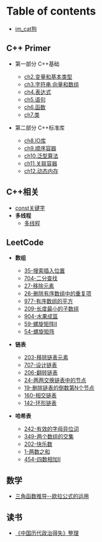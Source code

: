 # Table of contents

* [im_cat狗](README.md)

## C++ Primer
* 第一部分 C++基础
  * [ch2.变量和基本类型](C++Primer/note/ch2/2.5处理类型.md)
  * [ch3.字符串,向量和数组](C++Primer/note/ch3/3.字符串,向量和数组.md)
  * [ch4.表达式](C++Primer/note/ch4/4_表达式.md)
  * [ch5.语句](C++Primer/note/ch5/5_语句.md)
  * [ch6.函数](C++Primer/note/ch6/6_函数.md)
  * [ch7.类](C++Primer/note/ch7/7_类.md)

* 第二部分 C++标准库
  * [ch8.IO库](C++Primer/note/ch8/8_IO库.md) 
  * [ch9.顺序容器](C++Primer/note/ch9/9_顺序容器.md)
  * [ch10.泛型算法](C++Primer/note/ch10/10_泛型算法.md)
  * [ch11.关联容器](C++Primer/note/ch11/11_关联容器.md)
  * [ch12.动态内存](C++Primer/note/ch12/12_动态内存.md)

## C++相关
* [const关键字](C++/const关键字.md)
* **多线程**
  * [多线程](C++/多线程/多线程.md)

## LeetCode
* **数组**
  * [35-搜索插入位置](LeetCode/数组/35-搜索插入位置.md)
  * [704-二分查找](LeetCode/数组/704-二分查找.md)
  * [27-移除元素](LeetCode/数组/27-移除元素.md)
  * [26-删除有序数组中的重复项](LeetCode/数组/26-删除有序数组中的重复项.md)
  * [977-有序数组的平方](LeetCode/数组/977-有序数组的平方.md)
  * [209-长度最小的子数组](LeetCode/数组/209-长度最小的子数组.md)
  * [904-水果成篮](LeetCode/数组/904-水果成篮.md)
  * [59-螺旋矩阵II](LeetCode/数组/59-螺旋矩阵II.md)
  * [54-螺旋矩阵](LeetCode/数组/54-螺旋矩阵.md)

* **链表**
  * [203-移除链表元素](LeetCode/链表/203-移除链表元素.md)
  * [707-设计链表](LeetCode/链表/707-设计链表.md)
  * [206-翻转链表](LeetCode/链表/206-翻转链表.md)
  * [24-两两交换链表中的节点](LeetCode/链表/24-两两交换链表中的节点.md)
  * [19-删除链表的倒数第N个节点](LeetCode/链表/19-删除链表的倒数第n个节点.md)
  * [160-相交链表](LeetCode/链表/160-相交链表.md)
  * [142-环形链表](LeetCode/链表/142-环形链表.md)

* **哈希表**
  * [242-有效的字母异位词](LeetCode/哈希表/242-有效的字母异位词.md)
  * [349-两个数组的交集](LeetCode/哈希表/349-两个数组的交集.md)
  * [202-快乐数](LeetCode/哈希表/202-快乐数.md)
  * [1-两数之和](LeetCode/哈希表/1-两数之和.md)
  * [454-四数相加II](LeetCode/哈希表/454-四数相加II.md)

## 数学

* [三角函数推导--欧拉公式的运用](数学/三角函数公式推导-欧拉公式的运用.md)

## 读书

* [《中国历代政治得失》整理](读书/《中国历代政治得失》整理.md)
